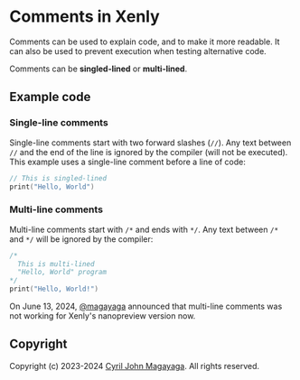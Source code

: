# Comments in Xenly

Comments can be used to explain code, and to make it more readable. It can also be used to prevent execution when testing alternative code.

Comments can be **singled-lined** or **multi-lined**.

## Example code

### Single-line comments
Single-line comments start with two forward slashes (`//`). Any text between `//` and the end of the line is ignored by the compiler (will not be executed). This example uses a single-line comment before a line of code:

```swift
// This is singled-lined
print("Hello, World")
```

### Multi-line comments
Multi-line comments start with `/*` and ends with `*/`. Any text between `/*` and `*/` will be ignored by the compiler:

```swift
/*
  This is multi-lined
  "Hello, World" program
*/
print("Hello, World!")
```


On June 13, 2024, [@magayaga](https://github.com/magayaga) announced that multi-line comments was not working for Xenly's nanopreview version now.

## Copyright

Copyright (c) 2023-2024 [Cyril John Magayaga](https://github.com/magayaga). All rights reserved.
